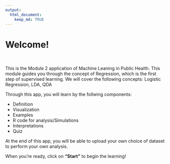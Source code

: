 ```yaml
---
output: 
  html_document:
    keep_md: TRUE
---
```


# Welcome!

&nbsp;

This is the Module 2 application of Machine Leaning in Public Health. This module guides you through the concept of Regression, which is the first step of supervised learning. We will cover the following concepts: Logistic Regression, LDA, QDA

Through this app, you will learn by the follwing components:

* Definition
* Visualization
* Examples
* R code for analysis/Simulations
* Interpretations
* Quiz


At the end of this app, you will be able to upload your own choice of dataset to perform your own analysis.

When you’re ready, click on __“Start”__ to begin the learning!

